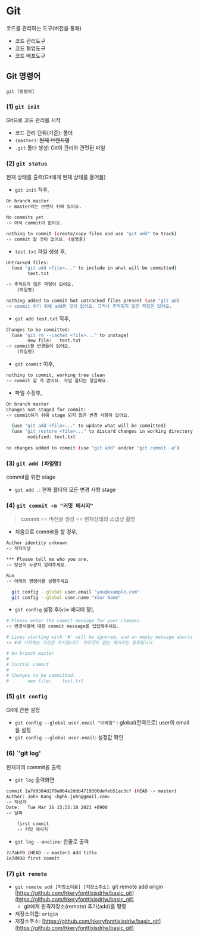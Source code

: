 

# Git

코드를 관리하는 도구(버전을 통해)

- 코드 관리도구
- 코드 협업도구
- 코드 배포도구



## Git 명령어

`git [명령어]`

### (1) `git init`

Git으로 코드 관리를 시작

- 코드 관리 단위(기준): 폴더
- `(master)`: ~~현재 브랜치명~~
- `.git` 폴더 생성: Git이 관리와 관련된 파일



### (2) `git status`

현재 상태를 출력(Git에게 현재 상태를 물어봄)

- `git init` 직후,

```bash
On branch master
-> master라는 브랜치 위에 있어요.

No commits yet
-> 아직 commit이 없어요.

nothing to commit (create/copy files and use "git add" to track)
-> commit 할 것이 없어요. (설명충)
```

- `test.txt` 파일 생성 후,

```bash
Untracked files:
  (use "git add <file>..." to include in what will be committed)
  		test.txt

-> 추적되지 않은 파일이 있어요.
	(파일명)

nothing added to commit but untracked files present (use "git add
-> commit 하기 위해 add된 것이 없어요. 그러나 추적되지 않은 파일은 있어요.
```

- `git add test.txt` 직후,

```bash
Changes to be committed:
  (use "git rm --cached <file>..." to unstage)
        new file:   test.txt
-> commit할 변경들이 있어요.
	(파일명)
```

- `git commit` 이후,

```bash
nothing to commit, working tree clean
-> commit 할 게 없어요. 작업 폴더는 깔끔해요.
```

- 파일 수정후,

```bash
On branch master
Changes not staged for commit:
-> commit하기 위해 stage 되지 않은 변경 사항이 있어요.

  (use "git add <file>..." to update what will be committed)
  (use "git restore <file>..." to discard changes in working directory)
		modified: test.txt
		
no changes added to commit (use "git add" and/or "git commit -a")
```



### (3) `git add [파일명]`

commit을 위한 stage

- `git add .`: 현재 폴더의 모든 변경 사항 stage



### (4) `git commit -m "커밋 메시지"`

> commit == 버전을 생성 == 현재상태의 스냅샷 촬영

- 처음으로 commit을 할 경우,

```bash
Author identity unknown
-> 작자미상

*** Please tell me who you are.
-> 당신이 누군지 알려주세요.

Run
-> 아래의 명령어를 실행주세요

  git config --global user.email "you@example.com"
  git config --global user.name "Your Name"

```

- `git config` 설정 후(`vim` 에디터 창),

```bash
# Please enter the commit message for your changes.
-> 변경사항에 대한 commit message를 입렵해주세요.

# Lines starting with '#' will be ignored, and an empty message aborts the commit.
-> #로 시작하는 라인은 무시됩니다. 아무것도 없는 메시지는 종료됩니다.

# On branch master
#
# Initial commit
#
# Changes to be committed:
# 		new file:	 test.txt
```



### (5) `git config`

Git에 관한 설정

- `git config --global user.email "이메일"` : global(전역으로) user의 email을 설정
- `git config --global user.email`: 설정값 확인



### (6) `'git log'

현재까의 commit을 출력

- `git log` 출력화면

```bash
commit 1a7d9384d2f9a064e2ddb4719306defeb51ac3cf (HEAD -> master)
Author: John Kang <hphk.john@gmail.com>
-> 작성자
Date: 	Tue Mar 16 15:55:10 2021 +0900
-> 날짜

	first commit
	-> 커밋 메시지
```

- `git log --oneline`: 한줄로 출력

```bash
7c7abf0 (HEAD -> master) Add title
1a7d938 first commit
```



### (7) `git remote`

- `git remote add [저장소이름] [저장소주소]`: git remote add origin [https://github.com/hkeryfonttlxisdrlw/basic_git](https://github.com/hkeryfonttlxisdrlw/basic_git)
  - git에게 원격저장소(remote) 추가(add)를 명령
- 저장소이름: `origin`
- 저장소주소: [https://github.com/hkeryfonttlxisdrlw/basic_git](https://github.com/hkeryfonttlxisdrlw/basic_git)


